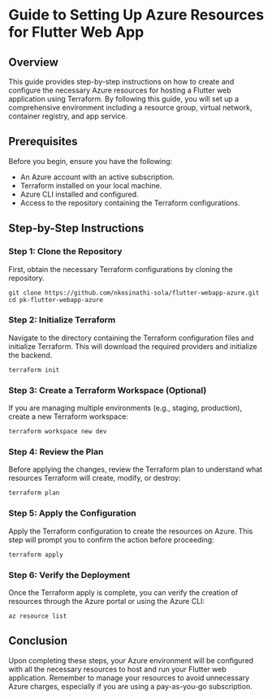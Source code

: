 
# Guide to Setting Up Azure Resources for Flutter Web App

## Overview

This guide provides step-by-step instructions on how to create and configure the necessary Azure resources for hosting a Flutter web application using Terraform. By following this guide, you will set up a comprehensive environment including a resource group, virtual network, container registry, and app service.

## Prerequisites

Before you begin, ensure you have the following:

- An Azure account with an active subscription.
- Terraform installed on your local machine.
- Azure CLI installed and configured.
- Access to the repository containing the Terraform configurations.

## Step-by-Step Instructions

### Step 1: Clone the Repository

First, obtain the necessary Terraform configurations by cloning the repository.

```type:Generated,lang:Bash,path:,lines:0-0
git clone https://github.com/nkosinathi-sola/flutter-webapp-azure.git
cd pk-flutter-webapp-azure
```



### Step 2: Initialize Terraform

Navigate to the directory containing the Terraform configuration files and initialize Terraform. This will download the required providers and initialize the backend.

```type:Generated,lang:Bash,path:,lines:0-0
terraform init
```



### Step 3: Create a Terraform Workspace (Optional)

If you are managing multiple environments (e.g., staging, production), create a new Terraform workspace:

```type:Generated,lang:Bash,path:,lines:0-0
terraform workspace new dev
```



### Step 4: Review the Plan

Before applying the changes, review the Terraform plan to understand what resources Terraform will create, modify, or destroy:

```type:Generated,lang:Bash,path:,lines:0-0
terraform plan
```



### Step 5: Apply the Configuration

Apply the Terraform configuration to create the resources on Azure. This step will prompt you to confirm the action before proceeding:

```type:Generated,lang:Bash,path:,lines:0-0
terraform apply
```



### Step 6: Verify the Deployment

Once the Terraform apply is complete, you can verify the creation of resources through the Azure portal or using the Azure CLI:

```type:Generated,lang:Bash,path:,lines:0-0
az resource list
```


## Conclusion

Upon completing these steps, your Azure environment will be configured with all the necessary resources to host and run your Flutter web application. Remember to manage your resources to avoid unnecessary Azure charges, especially if you are using a pay-as-you-go subscription.
